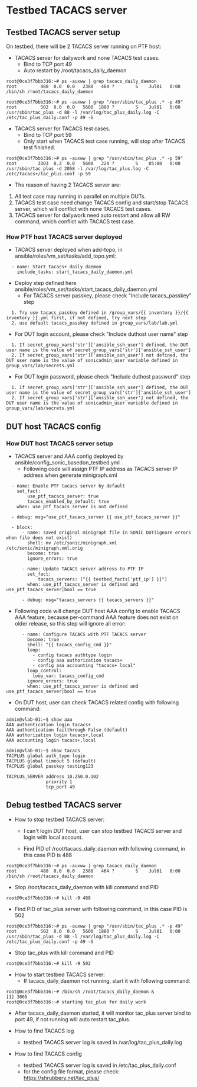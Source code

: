 # Testbed TACACS server

## Testbed TACACS server setup
On testbed, there will be 2 TACACS server running on PTF host:
- TACACS server for dailywork and none TACACS test cases.
   - Bind to TCP port 49
   - Auto restart by /root/tacacs_daily_daemon
```
root@0ce3f7bbb316:~# ps -auxww | grep tacacs_daily_daemon
root         488  0.0  0.0   2388   464 ?        S    Jul01   0:00 /bin/sh /root/tacacs_daily_daemon

root@0ce3f7bbb316:~# ps -auxww | grep "/usr/sbin/tac_plus .* -p 49"
root         502  0.0  0.0   5600  1880 ?        S    Jul01   0:00 /usr/sbin/tac_plus -d 88 -l /var/log/tac_plus_daily.log -C /etc/tac_plus_daily.conf -p 49 -G
```

- TACACS server for TACACS test cases.
   - Bind to TCP port 59
   - Only start when TACACS test case running, will stop after TACACS test finished.
```
root@0ce3f7bbb316:~# ps -auxww | grep "/usr/sbin/tac_plus .* -p 59"
root        3303  8.3  0.0   5600   224 ?        S    05:08   0:00 /usr/sbin/tac_plus -d 2058 -l /var/log/tac_plus.log -C /etc/tacacs+/tac_plus.conf -p 59
```

- The reason of having 2 TACACS server are:
1. All test case may running in parallel on multiple DUTs.
2. TACACS test case need change TACACS config and start/stop TACACS server, which will conflict with none TACACS test cases.
3. TACACS server for dailywork need auto restart and allow all RW command, which conflict with TACACS test case.

### How PTF host TACACS server deployed
- TACACS server deployed when add-topo, in ansible/roles/vm_set/tasks/add_topo.yml:
```
  - name: Start tacacs+ daily daemon
    include_tasks: start_tacacs_daily_daemon.yml
```

- Deploy step defined here ansible/roles/vm_set/tasks/start_tacacs_daily_daemon.yml
   - For TACACS server passkey, please check "Include tacacs_passkey" step
```
  1. Try use tacacs_passkey defined in /group_vars/{{ inventory }}/{{ inventory }}.yml first, if not defined, try next step
  2. use default tacacs_passkey defined in group_vars/lab/lab.yml
```

   - For DUT login account, please check "Include duthost user name" step
```
  1. If secret_group_vars['str']['ansible_ssh_user'] defined, the DUT user name is the value of secret_group_vars['str']['ansible_ssh_user']
  2. If secret_group_vars['str']['ansible_ssh_user'] not defined, the DUT user name is the value of sonicadmin_user variable defined in group_vars/lab/secrets.yml
```

   - For DUT login password, please check "Include duthost password" step
```
  1. If secret_group_vars['str']['ansible_ssh_user'] defined, the DUT user name is the value of secret_group_vars['str']['ansible_ssh_user']
  2. If secret_group_vars['str']['ansible_ssh_user'] not defined, the DUT user name is the value of sonicadmin_user variable defined in group_vars/lab/secrets.yml
```

## DUT host TACACS config

### How DUT host TACACS server setup
- TACACS server and AAA config deployed by ansible/config_sonic_basedon_testbed.yml
   - Following code will assign PTF IP address as TACACS server IP address when generate minigraph.xml
```
  - name: Enable PTF tacacs server by default
    set_fact:
        use_ptf_tacacs_server: true
        tacacs_enabled_by_default: true
    when: use_ptf_tacacs_server is not defined

  - debug: msg="use_ptf_tacacs_server {{ use_ptf_tacacs_server }}"

  - block:
      - name: saved original minigraph file in SONiC DUT(ignore errors when file does not exist)
        shell: mv /etc/sonic/minigraph.xml /etc/sonic/minigraph.xml.orig
        become: true
        ignore_errors: true

      - name: Update TACACS server address to PTF IP
        set_fact:
            tacacs_servers: ["{{ testbed_facts['ptf_ip'] }}"]
        when: use_ptf_tacacs_server is defined and use_ptf_tacacs_server|bool == true

      - debug: msg="tacacs_servers {{ tacacs_servers }}"
```

   - Following code will change DUT host AAA config to enable TACACS AAA feature, because per-command AAA feature does not exist on older release, so this step will ignore all error:
```
      - name: Configure TACACS with PTF TACACS server
        become: true
        shell: "{{ tacacs_config_cmd }}"
        loop:
          - config tacacs authtype login
          - config aaa authorization tacacs+
          - config aaa accounting "tacacs+ local"
        loop_control:
          loop_var: tacacs_config_cmd
        ignore_errors: true
        when: use_ptf_tacacs_server is defined and use_ptf_tacacs_server|bool == true
```

   - On DUT host, user can check TACACS related config with following command:
```
admin@vlab-01:~$ show aaa
AAA authentication login tacacs+
AAA authentication failthrough False (default)
AAA authorization login tacacs+,local
AAA accounting login tacacs+,local

admin@vlab-01:~$ show tacacs
TACPLUS global auth_type login
TACPLUS global timeout 5 (default)
TACPLUS global passkey testing123

TACPLUS_SERVER address 10.250.0.102
               priority 1
               tcp_port 49
```

## Debug testbed TACACS server

- How to stop testbed TACACS server:
   - I can't login DUT host, user can stop testbed TACACS server and login with local account.

   - Find PID of /root/tacacs_daily_daemon with following command, in this case PID is 488
```
root@0ce3f7bbb316:~# ps -auxww | grep tacacs_daily_daemon
root         488  0.0  0.0   2388   464 ?        S    Jul01   0:00 /bin/sh /root/tacacs_daily_daemon
```

   - Stop /root/tacacs_daily_daemon with kill command and PID
```
root@0ce3f7bbb316:~# kill -9 488
```

   - Find PID of tac_plus server with following command, in this case PID is 502
```
root@0ce3f7bbb316:~# ps -auxww | grep "/usr/sbin/tac_plus .* -p 49"
root         502  0.0  0.0   5600  1880 ?        S    Jul01   0:00 /usr/sbin/tac_plus -d 88 -l /var/log/tac_plus_daily.log -C /etc/tac_plus_daily.conf -p 49 -G
```

   - Stop tac_plus with kill command and PID
```
root@0ce3f7bbb316:~# kill -9 502
```

- How to start testbed TACACS server:
   - If tacacs_daily_daemon not running, start it with following command:
```
root@0ce3f7bbb316:~# /bin/sh /root/tacacs_daily_daemon &
[1] 3865
root@0ce3f7bbb316:~# starting tac_plus for daily work
```
   - After tacacs_daily_daemon started, it will monitor tac_plus server bind to port 49, if not running will auto restart tac_plus.

- How to find TACACS log
   - testbed TACACS server log is saved in /var/log/tac_plus_daily.log

- How to find TACACS config
   - testbed TACACS server log is saved in /etc/tac_plus_daily.conf
   - for the config file format, please check: https://shrubbery.net/tac_plus/
